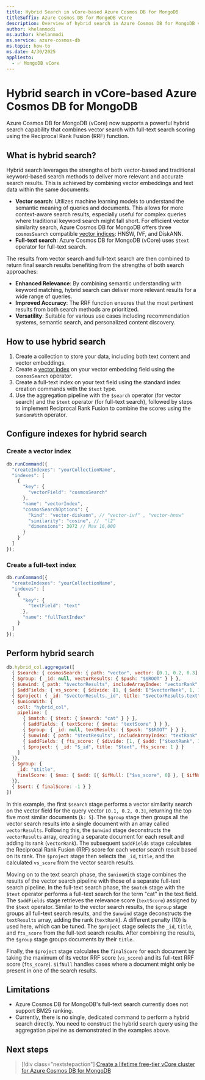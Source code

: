 ```yaml
---
title: Hybrid Search in vCore-based Azure Cosmos DB for MongoDB
titleSuffix: Azure Cosmos DB for MongoDB vCore
description: Overview of hybrid search in Azure Cosmos DB for MongoDB vCore.
author: khelanmodi
ms.author: khelanmodi
ms.service: azure-cosmos-db
ms.topic: how-to
ms.date: 4/30/2025
appliesto:
  - ✅ MongoDB vCore
---
```


# Hybrid search in vCore-based Azure Cosmos DB for MongoDB

Azure Cosmos DB for MongoDB (vCore) now supports a powerful hybrid search capability that combines vector search with full-text search scoring using the Reciprocal Rank Fusion (RRF) function.

## What is hybrid search?

Hybrid search leverages the strengths of both vector-based and traditional keyword-based search methods to deliver more relevant and accurate search results. This is achieved by combining vector embeddings and text data within the same documents:
- **Vector search**: Utilizes machine learning models to understand the semantic meaning of queries and documents. This allows for more context-aware search results, especially useful for complex queries where traditional keyword search might fall short. For efficient vector similarity search, Azure Cosmos DB for MongoDB offers three `cosmosSearch` compatible [vector indices](./vector-search.md#perform-vector-similarity-search): HNSW, IVF, and DiskANN.
- **Full-text search**: Azure Cosmos DB for MongoDB (vCore) uses `$text` operator for full-text search.

The results from vector search and full-text search are then combined to return final search results benefiting from the strengths of both search approaches:
  - **Enhanced Relevance**: By combining semantic understanding with keyword matching, hybrid search can deliver more relevant results for a wide range of queries.
  - **Improved Accuracy**: The RRF function ensures that the most pertinent results from both search methods are prioritized.
  - **Versatility**: Suitable for various use cases including recommendation systems, semantic search, and personalized content discovery.

## How to use hybrid search

1.  Create a collection to store your data, including both text content and vector embeddings.
2.  Create a [vector index](./vector-search.md#perform-vector-similarity-search) on your vector embedding field using the `cosmosSearch` operator.
3.  Create a full-text index on your text field using the standard index creation commands with the `$text` type.
4.  Use the aggregation pipeline with the `$search` operator (for vector search) and the `$text` operator (for full-text search), followed by steps to implement Reciprocal Rank Fusion to combine the scores using the `$unionWith` operator.

## Configure indexes for hybrid search
### Create a vector index

```javascript
db.runCommand({
  "createIndexes": "yourCollectionName",
  "indexes": [
    {
      "key": {
        "vectorField": "cosmosSearch"
      },
      "name": "vectorIndex",
      "cosmosSearchOptions": {
        "kind": "vector-diskann", // "vector-ivf" , "vector-hnsw"
        "similarity": "cosine", //  "l2"
        "dimensions": 3072 // Max 16,000
      }
    }
  ]
});
```

### Create a full-text index

```javascript
db.runCommand({
  "createIndexes": "yourCollectionName",
  "indexes": [
    {
      "key": {
        "textField": "text"
      },
      "name": "fullTextIndex"
    }
  ]
});
```

## Perform hybrid search 

```javascript
db.hybrid_col.aggregate([
  { $search: { cosmosSearch: { path: "vector", vector: [0.1, 0.2, 0.3], k: 5 } } },  // Vector search
  { $group: { _id: null, vectorResults: { $push: "$$ROOT" } } },
  { $unwind: { path: "$vectorResults", includeArrayIndex: "vectorRank" } },
  { $addFields: { vs_score: { $divide: [1, { $add: ["$vectorRank", 1, 1] }] } } },
  { $project: { _id: "$vectorResults._id", title: "$vectorResults.text", vs_score: 1 } },
  { $unionWith: {
    coll: "hybrid_col",
    pipeline: [
      { $match: { $text: { $search: "cat" } } },
      { $addFields: { textScore: { $meta: "textScore" } } },
      { $group: { _id: null, textResults: { $push: "$$ROOT" } } },
      { $unwind: { path: "$textResults", includeArrayIndex: "textRank" } },
      { $addFields: { fts_score: { $divide: [1, { $add: ["$textRank", 10, 1] }] } } },
      { $project: { _id: "$_id", title: "$text", fts_score: 1 } }
    ]
  }},
  { $group: {
    _id: "$title",
    finalScore: { $max: { $add: [{ $ifNull: ["$vs_score", 0] }, { $ifNull: ["$fts_score", 0] }] } }
  }},
  { $sort: { finalScore: -1 } }
])
```

In this example, the first `$search` stage performs a vector similarity search on the vector field for the query vector `[0.1, 0.2, 0.3]`, returning the top five most similar documents (`k: 5`). The `$group` stage then groups all the vector search results into a single document with an array called `vectorResults`. Following this, the `$unwind` stage deconstructs the `vectorResults` array, creating a separate document for each result and adding its rank (`vectorRank`). The subsequent `$addFields` stage calculates the Reciprocal Rank Fusion (RRF) score for each vector search result based on its rank. The `$project` stage then selects the `_id`, `title`, and the calculated `vs_score` from the vector search results.

Moving on to the text search phase, the `$unionWith` stage combines the results of the vector search pipeline with those of a separate full-text search pipeline. In the full-text search phase, the `$match` stage with the `$text` operator performs a full-text search for the term "cat" in the text field. The `$addFields` stage retrieves the relevance score (`textScore`) assigned by the `$text` operator. Similar to the vector search results, the `$group` stage groups all full-text search results, and the `$unwind` stage deconstructs the `textResults` array, adding the rank (`textRank`). A different penalty (10) is used here, which can be tuned. The `$project` stage selects the `_id`, `title`, and `fts_score` from the full-text search results. After combining the results, the `$group` stage groups documents by their `title`.

Finally, the `$project` stage calculates the `finalScore` for each document by taking the maximum of its vector RRF score (`vs_score`) and its full-text RRF score (`fts_score`). `$ifNull` handles cases where a document might only be present in one of the search results.

## Limitations
- Azure Cosmos DB for MongoDB's full-text search currently does not support BM25 ranking.
- Currently, there is no single, dedicated command to perform a hybrid search directly. You need to construct the hybrid search query using the aggregation pipeline as demonstrated in the examples above.

## Next steps
> [!div class="nextstepaction"]
> [Create a lifetime free-tier vCore cluster for Azure Cosmos DB for MongoDB](free-tier.md)

